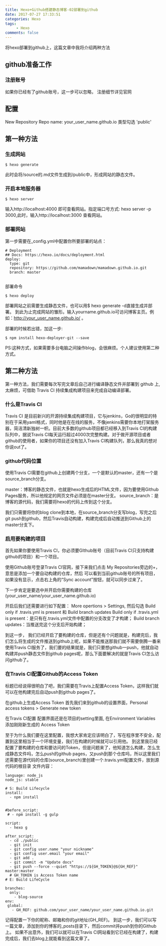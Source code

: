 ```yaml
---
title: Hexo+Github搭建静态博客-02部署到github
date: 2017-07-27 17:33:51
categories: Hexo
tags:
     - Hexo
comments: false
---
```


将hexo部署到github上，这篇文章中我将介绍两种方法

## github准备工作

### 注册账号
如果你已经有了github账号，这一步可以忽略， 注册细节详见官网

## 配置
New Repository
Repo name: your_user_name.github.io
类型勾选 'public'

## 第一种方法

### 生成网站
```
$ hexo generate
```

此时会将/source的.md文件生成到/public中，形成网站的静态文件。

### 开启本地服务器
```
$ hexo server
```

输入http://localhost:4000 即可查看网站。指定端口号方式: hexo server -p 3000,此时，输入http://localhost:3000 查看网站。

### 部署网站

第一步需要在_config.yml中配置你所要部署的站点：
```
# Deployment
## Docs: https://hexo.io/docs/deployment.html
deploy:
  type: git
  repository: https://github.com/mamadown/mamadown.github.io.git
  branch: master
  
```

部署命令
```
$ hexo deploy
```

部署网站之前需要生成静态文件，也可以用$ hexo generate -d直接生成并部署。
到此为止完成网站的雏形。输入yourname.github.io可访问博客主页。例如：http://your_user_name.github.io/ 。

部署的时候若出错，加这一步:
```
$ npm install hexo-deployer-git --save
```

PS:这种方式，如果需要多台电脑之间操作blog，会很麻烦。个人建议使用第二种方式。


## 第二种方法

第一种方法，我们需要每次写完文章后自己进行编译静态文件并部署到  github 上, 太麻烦，可借助 Travis CI 持续集成构建项目来完成自动编译部署。

### 什么是Travis CI

Travis CI 是目前新兴的开源持续集成构建项目，它与jenkins，Go的很明显的特别在于采用yaml格式，同时他是在在线的服务，不像jenkins需要你本地打架服务器，简洁清新独树一帜。目前大多数的github项目都已经移入到Travis CI的构建队列中，据说Travis CI每天运行超过4000次完整构建。对于做开源项目或者github的使用者，如果你的项目还没有加入Travis CI构建队列，那么我真的想对你说out了。

### github代码位置

使用Travis CI需要在github上创建两个分支，一个是默认的master，还有一个是source_branch分支。

master：博客的静态文件，也就是hexo生成后的HTML文件，因为要使用Github Pages服务，所以他规定的网页文件必须是在master分支。
source_branch：是博客的源代码，我们需要将hexo的代码上传到这个分支。

我们只需要将你的blog clone到本地，在source_branch分支写blog，写完之后 git push到github，然后Travis自动构建，构建完成后自动推送到Github上的master分支下。

### 启用要构建的项目

首先如果你要使用Travis CI，你必须要GIthub账号（目前Travis CI只支持构建github的项目）和一个项目。

使用Github账号登录Travis CI官网，接下来我们点击 My Repositories旁边的+，意思是添加一个要自动构建的仓库，然后
可以看到当前github账号的所有项目，如果没有显示，点击右上角的“Sync account”按钮，就可以同步过来了。

下一步肯定是要选中并开启你需要构建的仓库(your_user_name/your_user_name.github.io)

开启后我们还需要进行如下配置：
More opertions > Settings, 然后勾选 Build only if .travis.yml is present 和 Build branch updates
Build only if .travis.yml is present：是只有在.travis.yml文件中配置的分支改变了才构建；
Build branch updates：当推送完这个分支后开始构建；

到这一步， 我们已经开启了要构建的仓库，但是还有个问题就是，构建完后，我们怎么将生成的文件推送到github上呢，如果不能推送那我们就不需要倒腾一番来使用Travis CI服务了，我们要的结果就是，我们只要想github一push，他就自动构建并push静态文件到github pages呢，那么下面要解决的就是Travis CI怎么访问github了。

### 在Travis CI配置Github的Access Token

标题已经说得很明白了吧，我们需要在Travis上配置Access Token，这样我们就可以在他构建完后自动push到github pages了。

在github上生成Access Token
首先我们来到github的设置界面，Personal access tokens > Generate new token

在Travis CI配置
配置界面还是在项目的setting里面, 在Environment Variables 添加刚刚新生成的 Access Token

至于为什么我们要在这里配置，我想大家肯定应该明白了，写在程序里不安全，配置到这里相当于一个环境变量，我们在构建的时候就可以引用他。
到这里我已经配置了要构建的仓库和要访问的Token，但是问题来了，他知道怎么构建，怎么生成静态文件吗，怎么push的github pages，又push到那个仓库吗，所以这里我们还需要在源代码的仓库(source_branch)里创建一个.travis.yml配置文件，放到源代码的根目录
文件内容：
```
language: node_js
node_js: stable

# S: Build Lifecycle
install:
  - npm install


#before_script:
 # - npm install -g gulp

script:
  - hexo g

after_script:
  - cd ./public
  - git init
  - git config user.name "your nickname"
  - git config user.email "your email"
  - git add .
  - git commit -m "Update docs"
  - git push --force --quiet "https://${GH_TOKEN}@${GH_REF}" master:master
  # GH_TOKEN is Access Token name
# E: Build LifeCycle

branches:
  only:
    - blog-source
env:
 global:
   - GH_REF: github.com/your_user_name/your_user_name.github.io.git

```

记得配置一下你的昵称、邮箱和你的git地址(GH_REF)。
到这一步，我们可以写一篇文章，添加到你的博客的_posts目录下，然后commit并push到你的Github上。
如果不出意外，我们可以就可以在Travis CI网站看到它已经在构建了，构建完成后，我们去blog上就能看到这篇文章了。
